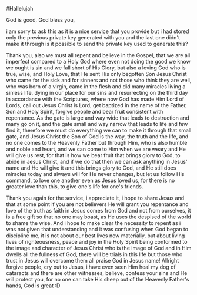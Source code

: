 ---
---

#Hallelujah

God is good, God bless you, 

i am sorry to ask this as it is a nice service that you provide but i had 
stored only the previous private key generated with you and the last one didn't 
make it through is it possible to send the private key used to generate this? 

Thank you, also we must all repent and believe in the Gospel, that  we are all imperfect compared 
to a Holy God where even not doing the good we know we ought is sin and we fall short of His Glory, 
but also a loving God who is true, wise, and Holy Love, that He sent His only begotten Son Jesus Christ 
who came for the sick and for sinners and not those who think they are well, who was born of a virgin, 
came in the flesh and did many miracles living a sinless life, dying in our place for our sins and 
resurrecting on the third day in accordance with the Scriptures, where now God has made Him Lord of Lords, 
call out Jesus Christ is Lord, get baptized in the name of the Father, Son and Holy Spirit,  forgive people and 
bear fruit consistent with repentance. As the gate is large and way wide that leads to destruction and many go on it, 
and the gate small and way narrow that leads to life and few find it, therefore we must do everything we can to make 
it through that small gate, and Jesus Christ the Son of God is the way, the truth and the life, and no one comes to 
the Heavenly Father but through Him, who is also humble and noble and heart, and we can come to 
Him when we are weary and He will give us rest, for that is how we bear fruit that brings glory to God, 
to abide in Jesus Christ, and if we do that then we can ask anything in Jesus' name and 
He will give it and this brings glory to God, and He still does miracles today and always will for 
He never changes, but let us follow His command, to love one another even as Jesus loved us, 
for there is no greater love than this, to give one's life for one's friends. 

Thank you again for the service, i appreciate it, i hope to share Jesus and that at some point if 
you are not believers He will grant you repentance and love of the truth as faith in Jesus comes 
from God and not from ourselves, it is a free gift so that no one may boast, as He uses the despised 
of the world to shame the wise. And i hope to make clear the necessity to repent as i was not given 
that understanding and it was confusing when God began to discipline me, it is not about our best 
lives now materially, but about living lives of righteousness, peace and joy in the Holy Spirit 
being conformed to the image and character of Jesus Christ who is the image of God and in Him dwells 
all the fullness of God, there will be trials in this life but those who trust in Jesus will overcome 
them all praise God in Jesus name! Allright forgive people, cry out to Jesus,  i have even seen Him 
heal my dog of cataracts and there are other witnesses, believe, confess your sins and He will protect you, 
for no one can take His sheep out of the Heavenly Father's hands, God is great :D
